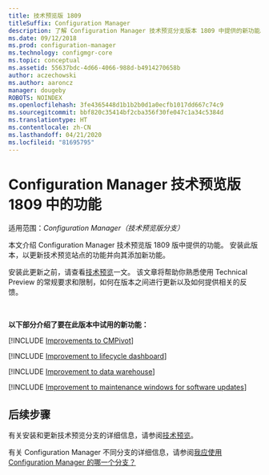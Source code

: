 ```yaml
---
title: 技术预览版 1809
titleSuffix: Configuration Manager
description: 了解 Configuration Manager 技术预览分支版本 1809 中提供的新功能。
ms.date: 09/12/2018
ms.prod: configuration-manager
ms.technology: configmgr-core
ms.topic: conceptual
ms.assetid: 55637bdc-4d66-4066-988d-b4914270658b
author: aczechowski
ms.author: aaroncz
manager: dougeby
ROBOTS: NOINDEX
ms.openlocfilehash: 3fe4365448d1b1b2b0d1a0ecfb1017dd667c74c9
ms.sourcegitcommit: bbf820c35414bf2cba356f30fe047c1a34c5384d
ms.translationtype: HT
ms.contentlocale: zh-CN
ms.lasthandoff: 04/21/2020
ms.locfileid: "81695795"
---
```

# <a name="capabilities-in-configuration-manager-technical-preview-version-1809"></a>Configuration Manager 技术预览版 1809 中的功能 

适用范围：*Configuration Manager（技术预览版分支）*

本文介绍 Configuration Manager 技术预览版 1809 版中提供的功能。 安装此版本，以更新技术预览站点的功能并向其添加新功能。 

安装此更新之前，请查看[技术预览](technical-preview.md)一文。 该文章将帮助你熟悉使用 Technical Preview 的常规要求和限制，如何在版本之间进行更新以及如何提供相关的反馈。     


<!--  Known Issues Template
## Known issues 

[!INCLUDE [known issue title](includes/known-issue-bugid.md)]

-->



<br>

**以下部分介绍了要在此版本中试用的新功能：**  


[!INCLUDE [Improvements to CMPivot](includes/1359068.md)]

[!INCLUDE [Improvement to lifecycle dashboard](includes/1358702.md)]

[!INCLUDE [Improvement to data warehouse](includes/1358870.md)]

[!INCLUDE [Improvement to maintenance windows for software updates](includes/vso2839307.md)]


## <a name="next-steps"></a>后续步骤

有关安装和更新技术预览分支的详细信息，请参阅[技术预览](technical-preview.md)。    

有关 Configuration Manager 不同分支的详细信息，请参阅[我应使用 Configuration Manager 的哪一个分支？](../understand/which-branch-should-i-use.md)

